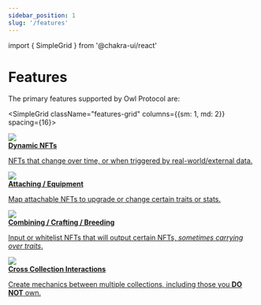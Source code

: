 ```yaml
---
sidebar_position: 1
slug: '/features'
---
```


import { SimpleGrid } from '@chakra-ui/react'

# Features

The primary features supported by Owl Protocol are:

<SimpleGrid className="features-grid" columns={{sm: 1, md: 2}} spacing={16}>
    <Box>
        <a href="/contracts/features/dynamic_nfts">
            <div className="cell-bg">
                <img src="/img/feature-dnft-v3.png"/>
                <br/>
                <strong>Dynamic NFTs</strong>
                <p>NFTs that change over time, or when triggered by real-world/external data.</p>
            </div>
        </a>
    </Box>
    <Box>
        <a href="/contracts/features/attaching">
            <div className="cell-bg">
                <img src="/img/feature-equipment-v3.png"/>
                <br/>
                <strong>Attaching / Equipment</strong>
                <p>Map attachable NFTs to upgrade or change certain traits or stats.</p>
            </div>
        </a>
    </Box>
    <Box>
        <a href="/contracts/features/crafting">
            <div className="cell-bg">
                <img src="/img/feature-combining-v3.png"/>
                <br/>
                <strong>Combining / Crafting / Breeding</strong>
                <p>Input or whitelist NFTs that will output certain NFTs, <i>sometimes carrying over traits</i>.</p>
            </div>
        </a>
    </Box>
    <Box>
        <a href="/contracts/features/crosschain">
            <div className="cell-bg">
                <img src="/img/feature-crosschain-v3.png"/>
                <br/>
                <strong>Cross Collection Interactions</strong>
                <p>Create mechanics between multiple collections, including those you <strong>DO NOT</strong> own.</p>
            </div>
        </a>
    </Box>
</SimpleGrid>
